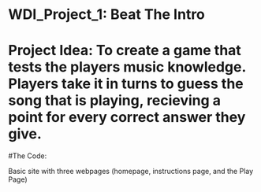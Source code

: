 # WDI_Project_1: Beat The Intro

# Project Idea: To create a game that tests the players music knowledge.  Players take it in turns to guess the song that is playing, recieving a point for every correct answer they give.

#The Code:

Basic site with three webpages (homepage, instructions page, and the Play Page)

